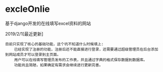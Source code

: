 # excleOnlie
基于django开发的在线填写excel资料的网站

2019/2/1[最近更新]

	目前只实现了核心的基础功能，这个坑不知道什么时候填上:
		已经实现了注册的功能，注册后还不能直接进行登录，还需要通过超级管理员在后台添加到网站成员才可以登录到主页面。
		用户可以在线填写管理员发布的工作表，并且通过字典的格式保存数据到数据库。
		功能尚且简陋，如果确定有需求会继续进行更新完善。
		
